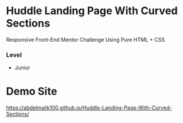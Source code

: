# Huddle Landing Page With Curved Sections

Responsive Front-End Mentor Challenge Using Pure HTML + CSS

### Level

- Junior

# Demo Site
https://abdelmalik100.github.io/Huddle-Landing-Page-With-Curved-Sections/
